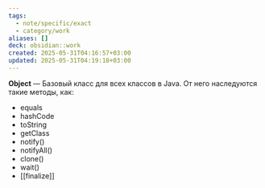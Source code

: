 ```yaml
---
tags:
  - note/specific/exact
  - category/work
aliases: []
deck: obsidian::work
created: 2025-05-31T04:16:57+03:00
updated: 2025-05-31T04:19:18+03:00
---
```


**Object**
—
Базовый класс для всех классов в Java. От него наследуются такие методы, как:
- equals
- hashCode
- toString
- getClass
- notify()
- notifyAll()
- clone()
- wait()
- [[finalize]]
